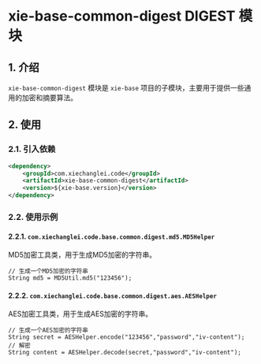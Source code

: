 # xie-base-common-digest DIGEST 模块

## 1. 介绍

`xie-base-common-digest` 模块是 `xie-base` 项目的子模块，主要用于提供一些通用的加密和摘要算法。

## 2. 使用

### 2.1. 引入依赖

```xml
<dependency>
    <groupId>com.xiechanglei.code</groupId>
    <artifactId>xie-base-common-digest</artifactId>
    <version>${xie-base.version}</version>
</dependency>
```

### 2.2. 使用示例

#### 2.2.1. `com.xiechanglei.code.base.common.digest.md5.MD5Helper`

MD5加密工具类，用于生成MD5加密的字符串。

```
// 生成一个MD5加密的字符串
String md5 = MD5Util.md5("123456");
```

#### 2.2.2. `com.xiechanglei.code.base.common.digest.aes.AESHelper`

AES加密工具类，用于生成AES加密的字符串。

```
// 生成一个AES加密的字符串
String secret = AESHelper.encode("123456","password","iv-content");
// 解密
String content = AESHelper.decode(secret,"password","iv-content");
```